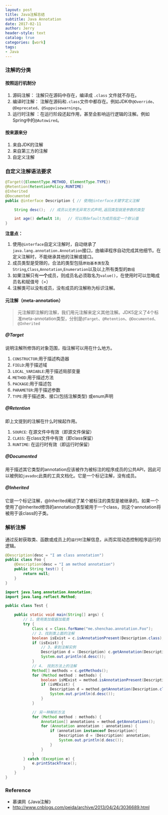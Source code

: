 ```yaml
---
layout: post
title: Java注解总结
subtitle: Java Annotation
date: 2017-02-11
author: Jerry
header-style: text
catalog: true
categories: [work]
tags:
- Java
---
```


### 注解的分类

#### 按照运行机制分

1. 源码注解： 注解只在源码中存在，编译成 ```.class``` 文件就不存在。
2.  编译时注解： 注解在源码和```.class```文件中都存在。例如JDK中```@Override```、```@Deprecated```、```@Suppvisewarnings```。
3.  运行时注解 ：在运行阶段还起作用，甚至会影响运行逻辑的注解。例如Spring中的```@Autowired```。

#### 按来源来分

1. 来自JDK的注解
2. 来自第三方的注解
3. 自定义注解

### 自定义注解语法要求

``` java
@Target({ElementType.METHOD, ElementType.TYPE})
@Retention(RetentionPolicy.RUNTIME)
@Inherited
@Documented
public @interface Description { // 使用@interface关键字定义注解

    String desc();  // 成员以无参无异常方式声明,返回类型就是参数的类型

    int age() default 18;   // 可以用default为成员指定一个默认值
}
```

**注意点：**
1. 使用```@interface```自定义注解时，自动继承了```java.lang.annotation.Annotation```接口，由编译程序自动完成其他细节。在定义注解时，不能继承其他的注解或接口。
2. 成员类型是受限的，合法的类型包括```原始基本类型```及```String```,```Class```,```Annotation```,```Enumeration```以及以上所有类型的```数组```
3. 如果注解只有**一个**成员，则成员名必须取名为```value()```，在使用时可以忽略成员名和赋值号（=）
4. 注解类可以没有成员，没有成员的注解称为标识注解。

#### 元注解（meta-annotation）

> 元注解即注解的注解，我们用元注解来定义其他注解。JDK5定义了4个标准meta-annotation类型，分别是```@Target```、```@Retention```、```@Documented```、```@Inherited```

#####  @Target

说明注解所修饰的对象范围，指注解可以用在什么地方。

1. ```CONSTRUCTOR```:用于描述构造器
2. ```FIELD```:用于描述域
3. ```LOCAL_VARIABLE```:用于描述局部变量
4. ```METHOD```:用于描述方法
5. ```PACKAGE```:用于描述包
6. ```PARAMETER```:用于描述参数
7. ```TYPE```:用于描述类、接口(包括注解类型) 或enum声明

##### @Retention

即上文提到的注解在什么时候起作用。

1. ```SOURCE```: 在源文件中有效（即源文件保留）
2. ```CLASS```: 在class文件中有效（即class保留）
3. ```RUNTIME```: 在运行时有效（即运行时保留）

##### @Documented

用于描述其它类型的annotation应该被作为被标注的程序成员的公共API，因此可以被例如```javadoc```此类的工具文档化。它是一个标记注解，没有成员。

##### @Inherited

它是一个标记注解，@Inherited阐述了某个被标注的类型是被继承的。如果一个使用了@Inherited修饰的annotation类型被用于一个class，则这个annotation将被用于该class的子类。

### 解析注解

通过反射获取类、函数或成员上的```运行时```注解信息，从而实现动态控制程序运行的逻辑。

``` java
@Description(desc = "I am class annotation")
public class Foo {
    @Description(desc = "I am method annotation")
    public String test() {
        return null;
    }
}
```

``` java
import java.lang.annotation.Annotation;
import java.lang.reflect.Method;

public class Test {

    public static void main(String[] args) {
        // 1、使用类加载器加载类
        try {
            Class c = Class.forName("me.shenchao.annotation.Foo");
            // 2、找到类上面的注解
            boolean isExist = c.isAnnotationPresent(Description.class);
            if (isExist) {
                // 3、拿到注解实例
                Description d = (Description) c.getAnnotation(Description.class);
                System.out.println(d.desc());
            }
            // 4、 找到方法上的注解
            Method[] methods = c.getMethods();
            for (Method method : methods) {
                boolean isMExist = method.isAnnotationPresent(Description.class);
                if (isMExist) {
                    Description d = method.getAnnotation(Description.class);
                    System.out.println(d.desc());
                }
            }

            // 另一种解析方法
            for (Method method : methods) {
                Annotation[] annotations = method.getAnnotations();
                for (Annotation annotation : annotations) {
                    if (annotation instanceof Description){
                        Description d = (Description) annotation;
                        System.out.println(d.desc());
                    }
                }
            }
        } catch (Exception e) {
            e.printStackTrace();
        }
    }
}

```

### Reference
- 慕课网《Java注解》
- http://www.cnblogs.com/peida/archive/2013/04/24/3036689.html


